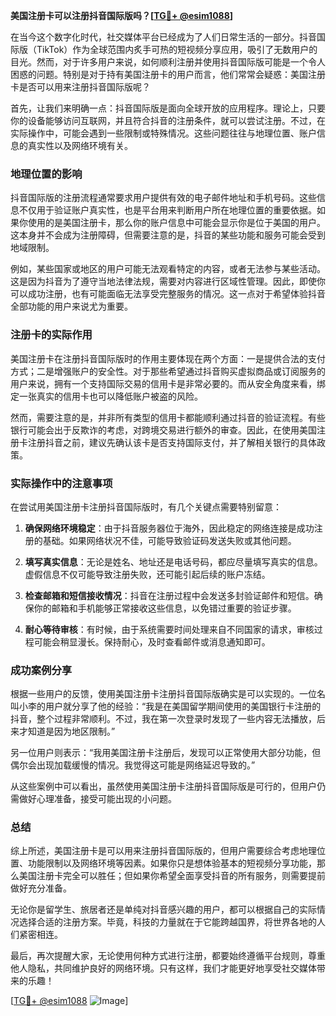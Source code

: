 **美国注册卡可以注册抖音国际版吗？[[TG💪+ @esim1088](https://t.me/s/esim1088)]**

在当今这个数字化时代，社交媒体平台已经成为了人们日常生活的一部分。抖音国际版（TikTok）作为全球范围内炙手可热的短视频分享应用，吸引了无数用户的目光。然而，对于许多用户来说，如何顺利注册并使用抖音国际版可能是一个令人困惑的问题。特别是对于持有美国注册卡的用户而言，他们常常会疑惑：美国注册卡是否可以用来注册抖音国际版呢？

首先，让我们来明确一点：抖音国际版是面向全球开放的应用程序。理论上，只要你的设备能够访问互联网，并且符合抖音的注册条件，就可以尝试注册。不过，在实际操作中，可能会遇到一些限制或特殊情况。这些问题往往与地理位置、账户信息的真实性以及网络环境有关。

### 地理位置的影响

抖音国际版的注册流程通常要求用户提供有效的电子邮件地址和手机号码。这些信息不仅用于验证账户真实性，也是平台用来判断用户所在地理位置的重要依据。如果你使用的是美国注册卡，那么你的账户信息中可能会显示你是位于美国的用户。这本身并不会成为注册障碍，但需要注意的是，抖音的某些功能和服务可能会受到地域限制。

例如，某些国家或地区的用户可能无法观看特定的内容，或者无法参与某些活动。这是因为抖音为了遵守当地法律法规，需要对内容进行区域性管理。因此，即使你可以成功注册，也有可能面临无法享受完整服务的情况。这一点对于希望体验抖音全部功能的用户来说尤为重要。

### 注册卡的实际作用

美国注册卡在注册抖音国际版时的作用主要体现在两个方面：一是提供合法的支付方式；二是增强账户的安全性。对于那些希望通过抖音购买虚拟商品或订阅服务的用户来说，拥有一个支持国际交易的信用卡是非常必要的。而从安全角度来看，绑定一张真实的信用卡也可以降低账户被盗的风险。

然而，需要注意的是，并非所有类型的信用卡都能顺利通过抖音的验证流程。有些银行可能会出于反欺诈的考虑，对跨境交易进行额外的审查。因此，在使用美国注册卡注册抖音之前，建议先确认该卡是否支持国际支付，并了解相关银行的具体政策。

### 实际操作中的注意事项

在尝试用美国注册卡注册抖音国际版时，有几个关键点需要特别留意：

1. **确保网络环境稳定**：由于抖音服务器位于海外，因此稳定的网络连接是成功注册的基础。如果网络状况不佳，可能导致验证码发送失败或其他问题。
   
2. **填写真实信息**：无论是姓名、地址还是电话号码，都应尽量填写真实的信息。虚假信息不仅可能导致注册失败，还可能引起后续的账户冻结。

3. **检查邮箱和短信接收情况**：抖音在注册过程中会发送多封验证邮件和短信。确保你的邮箱和手机能够正常接收这些信息，以免错过重要的验证步骤。

4. **耐心等待审核**：有时候，由于系统需要时间处理来自不同国家的请求，审核过程可能会稍显漫长。保持耐心，及时查看邮件或消息通知即可。

### 成功案例分享

根据一些用户的反馈，使用美国注册卡注册抖音国际版确实是可以实现的。一位名叫小李的用户就分享了他的经验：“我是在美国留学期间使用的美国银行卡注册的抖音，整个过程非常顺利。不过，我在第一次登录时发现了一些内容无法播放，后来才知道是因为地区限制。”

另一位用户则表示：“我用美国注册卡注册后，发现可以正常使用大部分功能，但偶尔会出现加载缓慢的情况。我觉得这可能是网络延迟导致的。”

从这些案例中可以看出，虽然使用美国注册卡注册抖音国际版是可行的，但用户仍需做好心理准备，接受可能出现的小问题。

### 总结

综上所述，美国注册卡是可以用来注册抖音国际版的，但用户需要综合考虑地理位置、功能限制以及网络环境等因素。如果你只是想体验基本的短视频分享功能，那么美国注册卡完全可以胜任；但如果你希望全面享受抖音的所有服务，则需要提前做好充分准备。

无论你是留学生、旅居者还是单纯对抖音感兴趣的用户，都可以根据自己的实际情况选择合适的注册方案。毕竟，科技的力量就在于它能跨越国界，将世界各地的人们紧密相连。

最后，再次提醒大家，无论使用何种方式进行注册，都要始终遵循平台规则，尊重他人隐私，共同维护良好的网络环境。只有这样，我们才能更好地享受社交媒体带来的乐趣！

[[TG💪+ @esim1088](https://t.me/s/esim1088) ![Image](https://i.postimg.cc/4NQfJmqS/Snipaste-2025-05-13-00-14-12.png)]